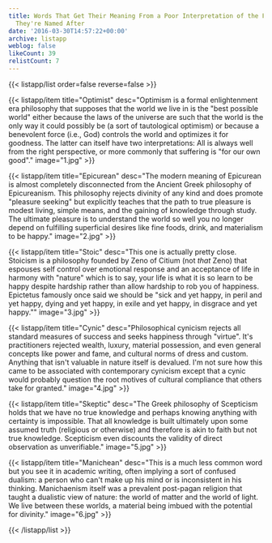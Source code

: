 ```yaml
---
title: Words That Get Their Meaning From a Poor Interpretation of the Formal Philosophy
  They're Named After
date: '2016-03-30T14:57:22+00:00'
archive: listapp
weblog: false
likeCount: 39
relistCount: 7
---
```



{{< listapp/list order=false reverse=false >}}

   {{< listapp/item title="Optimist"
      desc="Optimism is a formal enlightenment era philosophy that supposes that the world we live in is the \"best possible world\" either because the laws of the universe are such that the world is the only way it could possibly be (a sort of tautological optimism) or because a benevolent force (i.e., God) controls the world and optimizes it for goodness. The latter can itself have two interpretations: All is always well from the right perspective, or more commonly that suffering is \"for our own good\"."
      image="1.jpg" >}}

   {{< listapp/item title="Epicurean"
      desc="The modern meaning of Epicurean is almost completely disconnected from the Ancient Greek philosophy of Epicureanism. This philosophy rejects divinity of any kind and does promote \"pleasure seeking\" but explicitly teaches that the path to true pleasure is modest living, simple means, and the gaining of knowledge through study. The ultimate pleasure is to understand the world so well you no longer depend on fulfilling superficial desires like fine foods, drink, and materialism to be happy."
      image="2.jpg" >}}

   {{< listapp/item title="Stoic"
      desc="This one is actually pretty close. Stoicism is a philosophy founded by Zeno of Citium (not *that* Zeno) that espouses self control over emotional response and an acceptance of life in harmony with \"nature\" which is to say, your life is what it is so learn to be happy despite hardship rather than allow hardship to rob you of happiness. Epictetus famously once said we should be \"sick and yet happy, in peril and yet happy, dying and yet happy, in exile and yet happy, in disgrace and yet happy.\""
      image="3.jpg" >}}

   {{< listapp/item title="Cynic"
      desc="Philosophical cynicism rejects all standard measures of success and seeks happiness through \"virtue\". It's practitioners rejected wealth, luxury, material possession, and even general concepts like power and fame, and cultural norms of dress and custom. Anything that isn't valuable in nature itself is devalued. I'm not sure how this came to be associated with contemporary cynicism except that a cynic would probably question the root motives of cultural compliance that others take for granted."
      image="4.jpg" >}}

   {{< listapp/item title="Skeptic"
      desc="The Greek philosophy of Scepticism holds that we have no true knowledge and perhaps knowing anything with certainty is impossible. That all knowledge is built ultimately upon some assumed truth (religious or otherwise) and therefore is akin to faith but not true knowledge. Scepticism even discounts the validity of direct observation as unverifiable."
      image="5.jpg" >}}

   {{< listapp/item title="Manichean"
      desc="This is a much less common word but you see it in academic writing, often implying a sort of confused dualism: a person who can't make up his mind or is inconsistent in his thinking. Manichaenism itself was a prevalent post-pagan religion that taught a dualistic view of nature: the world of matter and the world of light. We live between these worlds, a material being imbued with the potential for divinity."
      image="6.jpg" >}}

{{< /listapp/list >}}
